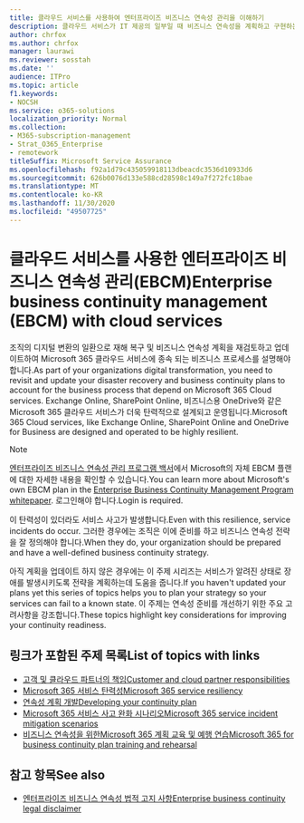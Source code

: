 ```yaml
---
title: 클라우드 서비스를 사용하여 엔터프라이즈 비즈니스 연속성 관리을 이해하기
description: 클라우드 서비스가 IT 제공의 일부일 때 비즈니스 연속성을 계획하고 구현하는 방법에 대해 알아보세요.
author: chrfox
ms.author: chrfox
manager: laurawi
ms.reviewer: sosstah
ms.date: ''
audience: ITPro
ms.topic: article
f1.keywords:
- NOCSH
ms.service: o365-solutions
localization_priority: Normal
ms.collection:
- M365-subscription-management
- Strat_O365_Enterprise
- remotework
titleSuffix: Microsoft Service Assurance
ms.openlocfilehash: f92a1d79c435059918113dbeacdc3536d10933d6
ms.sourcegitcommit: 626b0076d133e588cd28598c149a7f272fc18bae
ms.translationtype: MT
ms.contentlocale: ko-KR
ms.lasthandoff: 11/30/2020
ms.locfileid: "49507725"
---
```

# <a name="enterprise-business-continuity-management-ebcm-with-cloud-services"></a><span data-ttu-id="ccbfc-103">클라우드 서비스를 사용한 엔터프라이즈 비즈니스 연속성 관리(EBCM)</span><span class="sxs-lookup"><span data-stu-id="ccbfc-103">Enterprise business continuity management (EBCM) with cloud services</span></span>

<span data-ttu-id="ccbfc-104">조직의 디지털 변환의 일환으로 재해 복구 및 비즈니스 연속성 계획을 재검토하고 업데이트하여 Microsoft 365 클라우드 서비스에 종속 되는 비즈니스 프로세스를 설명해야 합니다.</span><span class="sxs-lookup"><span data-stu-id="ccbfc-104">As part of your organizations digital transformation, you need to revisit and update your disaster recovery and business continuity plans to account for the business process that depend on Microsoft 365 Cloud services.</span></span> <span data-ttu-id="ccbfc-105">Exchange Online, SharePoint Online, 비즈니스용 OneDrive와 같은 Microsoft 365 클라우드 서비스가 더욱 탄력적으로 설계되고 운영됩니다.</span><span class="sxs-lookup"><span data-stu-id="ccbfc-105">Microsoft 365 Cloud services, like Exchange Online, SharePoint Online and OneDrive for Business are designed and operated to be highly resilient.</span></span>

> [!NOTE]
> <span data-ttu-id="ccbfc-106">[엔터프라이즈 비즈니스 연속성 관리 프로그램 백서](https://go.microsoft.com/fwlink/?linkid=2121521)에서 Microsoft의 자체 EBCM 플랜에 대한 자세한 내용을 확인할 수 있습니다.</span><span class="sxs-lookup"><span data-stu-id="ccbfc-106">You can learn more about Microsoft's own EBCM plan in the [Enterprise Business Continuity Management Program whitepaper](https://go.microsoft.com/fwlink/?linkid=2121521).</span></span> <span data-ttu-id="ccbfc-107">로그인해야 합니다.</span><span class="sxs-lookup"><span data-stu-id="ccbfc-107">Login is required.</span></span>

<span data-ttu-id="ccbfc-108">이 탄력성이 있더라도 서비스 사고가 발생합니다.</span><span class="sxs-lookup"><span data-stu-id="ccbfc-108">Even with this resilience, service incidents do occur.</span></span> <span data-ttu-id="ccbfc-109">그러한 경우에는 조직은 이에 준비를 하고 비즈니스 연속성 전략을 잘 정의해야 합니다.</span><span class="sxs-lookup"><span data-stu-id="ccbfc-109">When they do, your organization should be prepared and have a well-defined business continuity strategy.</span></span>

<span data-ttu-id="ccbfc-110">아직 계획을 업데이트 하지 않은 경우에는 이 주제 시리즈는 서비스가 알려진 상태로 장애를 발생시키도록 전략을 계획하는데 도움을 줍니다.</span><span class="sxs-lookup"><span data-stu-id="ccbfc-110">If you haven't updated your plans yet this series of topics helps you to plan your strategy so your services can fail to a known state.</span></span> <span data-ttu-id="ccbfc-111">이 주제는 연속성 준비를 개선하기 위한 주요 고려사항을 강조합니다.</span><span class="sxs-lookup"><span data-stu-id="ccbfc-111">These topics highlight key considerations for improving your continuity readiness.</span></span>

## <a name="list-of-topics-with-links"></a><span data-ttu-id="ccbfc-112">링크가 포함된 주제 목록</span><span class="sxs-lookup"><span data-stu-id="ccbfc-112">List of topics with links</span></span>

- [<span data-ttu-id="ccbfc-113">고객 및 클라우드 파트너의 책임</span><span class="sxs-lookup"><span data-stu-id="ccbfc-113">Customer and cloud partner responsibilities</span></span>](assurance-customer-and-cloud-partner-ebcm-responsibilities.md)
- [<span data-ttu-id="ccbfc-114">Microsoft 365 서비스 탄력성</span><span class="sxs-lookup"><span data-stu-id="ccbfc-114">Microsoft 365 service resiliency</span></span>](assurance-m365-service-resiliency.md)
- [<span data-ttu-id="ccbfc-115">연속성 계획 개발</span><span class="sxs-lookup"><span data-stu-id="ccbfc-115">Developing your continuity plan</span></span>](assurance-developing-your-ebcm-plan.md)
- [<span data-ttu-id="ccbfc-116">Microsoft 365 서비스 사고 완화 시나리오</span><span class="sxs-lookup"><span data-stu-id="ccbfc-116">Microsoft 365 service incident mitigation scenarios</span></span>](assurance-microsoft-365-mitigations.md)
- [<span data-ttu-id="ccbfc-117">비즈니스 연속성을 위한Microsoft 365 계획 교육 및 예행 연습</span><span class="sxs-lookup"><span data-stu-id="ccbfc-117">Microsoft 365 for business continuity plan training and rehearsal</span></span>](assurance-ebcm-plan-rehearsal-and-user-training.md)

## <a name="see-also"></a><span data-ttu-id="ccbfc-118">참고 항목</span><span class="sxs-lookup"><span data-stu-id="ccbfc-118">See also</span></span>

- [<span data-ttu-id="ccbfc-119">엔터프라이즈 비즈니스 연속성 법적 고지 사항</span><span class="sxs-lookup"><span data-stu-id="ccbfc-119">Enterprise business continuity legal disclaimer</span></span>](assurance-ebcm-legal-disclaimer.md)
